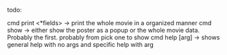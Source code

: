 todo:

cmd print <*fields> -> print the whole movie in a organized manner
cmd show <name> -> either show the poster as a popup or the whole movie data. Probably the first. probably from <name> pick one to show
cmd help [arg] -> shows general help with no args and specific help with arg

